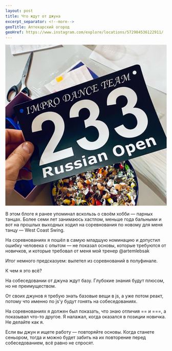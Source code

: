 ```yaml
---
layout: post
title: Что ждут от джуна
excerpt_separator: <!--more-->
geoTitle: Аптекарский огород
geoHref: https://www.instagram.com/explore/locations/572984536122911/
---
```


![RuOpen 2021](/assets/ruopen.jpg)

В этом блоге я ранее упоминал вскользь о своём хобби — парных танцах. Более семи лет занимаюсь хастлом, меньше года бальными и вот на прошлых выходных ходил на соревнования по новому для меня танцу — West Coast Swing.

<!--more-->

На соревнованиях я пошёл в самую младшую номинацию и допустил ошибку человека с опытом — не показал основы, которые требуются от новичков, и которые требовал от меня мой тренер @artemlebsak

Итог немного предсказуем: вылетел из соревнований в полуфинале.

К чем я это всё?

На собеседовании от джуна ждут базу. Глубокие знания будут плюсом, но не преимуществом.

От своих джунов я требую знать базовые вещи в js, а уже потом реакт, потому что именно по js'у будут гонять на собеседованиях.

На соревнованиях я должен был показать, что знаю отличия == и ===, а показывал что-то другое. Я налажал, когда оказался в позиции новичка. Не делайте как я.

Если вы джун и ищете работу — повторяйте основы. Когда станете сеньором, тогда и можно будет забить на их повторение перед собеседованием, всё равно не спросят.